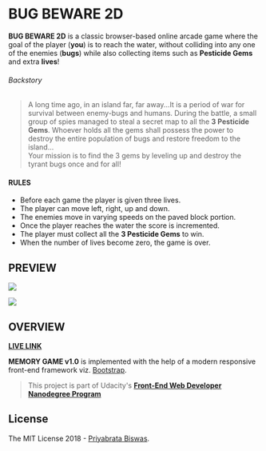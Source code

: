 # BUG BEWARE 2D

**BUG BEWARE 2D** is a classic browser-based online arcade game where the goal of the player (**you**) is to reach the water, without colliding into any one of the enemies (**bugs**) while also collecting items such as **Pesticide Gems** and extra **lives**!

###### Backstory

> A long time ago, in an island far, far away...It is a period of war for survival between enemy-bugs and humans. During the battle, a small group of spies managed to steal a secret map to all the **3 Pesticide Gems**. Whoever holds all the gems shall possess the power to destroy the entire population of bugs and restore freedom to the island...<br>Your mission is to find the 3 gems by leveling up and destroy the tyrant bugs once and for all!

#### RULES

- Before each game the player is given three lives.
- The player can move left, right, up and down.
- The enemies move in varying speeds on the paved block portion.
- Once the player reaches the water the score is incremented.
- The player must collect all the **3 Pesticide Gems** to win.
- When the number of lives become zero, the game is over.

## PREVIEW

![](https://github.com/pbiswas101/BUG-BEWARE-2D/blob/master/assets/player-selection.png)

![](https://github.com/pbiswas101/BUG-BEWARE-2D/blob/master/assets/gameplay.png)

## OVERVIEW

[**LIVE LINK**][1]

**MEMORY GAME v1.0** is implemented with the help of a modern responsive front-end framework viz. [Bootstrap][2].

> This project is part of Udacity's [**Front-End Web Developer Nanodegree Program**][3]

## License

The MIT License 2018 - [Priyabrata Biswas][4].

[1]: https://bug-beware-2d.netlify.com/
[2]: https://getbootstrap.com/docs/4.1/layout/overview/
[3]: https://in.udacity.com/course/front-end-web-developer-nanodegree--nd001
[4]: http://github.com/pbiswas101
